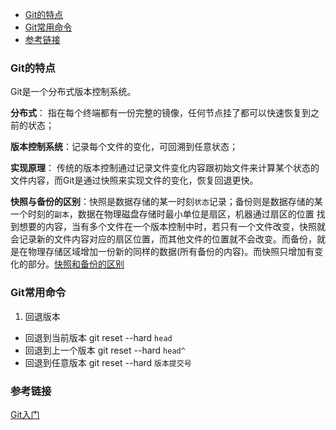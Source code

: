 <!-- TOC -->
- [Git的特点](#Git的特点)
- [Git常用命令](#Git常用命令)
- [参考链接](#参考链接)

### Git的特点
Git是一个分布式版本控制系统。  

**分布式**： 指在每个终端都有一份完整的镜像，任何节点挂了都可以快速恢复到之前的状态；

**版本控制系统**：记录每个文件的变化，可回溯到任意状态；

**实现原理**： 传统的版本控制通过记录文件变化内容跟初始文件来计算某个状态的文件内容，而Git是通过快照来实现文件的变化，恢复回退更快。

**快照与备份的区别**：快照是数据存储的某一时刻`状态`记录；备份则是数据存储的某一个时刻的`副本`，数据在物理磁盘存储时最小单位是扇区，机器通过扇区的位置
找到想要的内容，当有多个文件在一个版本控制中时，若只有一个文件改变，快照就会记录新的文件内容对应的扇区位置，而其他文件的位置就不会改变。而备份，就是在物理存储区域增加一份新的同样的数据(所有备份的内容)。而快照只增加有变化的部分。[快照和备份的区别](https://www.zhihu.com/question/20374919)

### Git常用命令
1. 回退版本  
  - 回退到当前版本 git reset --hard `head`  
  - 回退到上一个版本 git reset --hard `head^`  
  - 回退到任意版本  git reset --hard `版本提交号`  
  

### 参考链接

[Git入门](https://github.com/slientup/JavaGuide/edit/master/docs/tools/Git.md)
